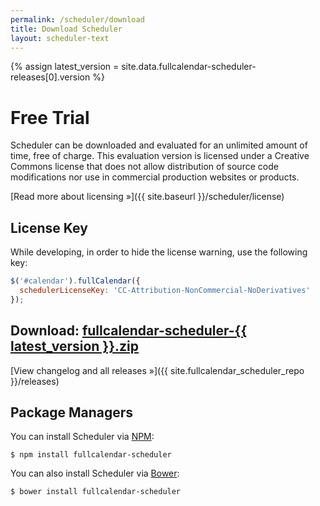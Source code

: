 ```yaml
---
permalink: /scheduler/download
title: Download Scheduler
layout: scheduler-text
---
```


{% assign latest_version = site.data.fullcalendar-scheduler-releases[0].version %}

# Free Trial

Scheduler can be downloaded and evaluated for an unlimited amount of time, free of charge.
This evaluation version is licensed under a Creative Commons license that does not allow distribution
of source code modifications nor use in commercial production websites or products.

[Read more about licensing &raquo;]({{ site.baseurl }}/scheduler/license)

## License Key

While developing, in order to hide the license warning, use the following key:

```js
$('#calendar').fullCalendar({
  schedulerLicenseKey: 'CC-Attribution-NonCommercial-NoDerivatives'
});
```

<h2>
  Download:
  <a href='{{ site.fullcalendar_scheduler_repo }}/releases/download/v{{ latest_version }}/fullcalendar-scheduler-{{ latest_version }}.zip'
    onclick="ga('send', 'pageview', '/downloads/fullcalendar-scheduler-{{ latest_version }}.zip')"
    >fullcalendar-scheduler-{{ latest_version }}.zip</a>
</h2>

[View changelog and all releases &raquo;]({{ site.fullcalendar_scheduler_repo }}/releases)

## Package Managers

You can install Scheduler via [NPM](https://www.npmjs.com/):

```
$ npm install fullcalendar-scheduler
```

You can also install Scheduler via [Bower](https://bower.io/):

```
$ bower install fullcalendar-scheduler
```
